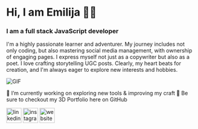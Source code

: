 #  Hi, I am Emilija 👋🥰 #

### I am a full stack JavaScript developer ###
 I'm a highly passionate learner and adventurer. My journey includes not only coding, but also mastering social media management, with ownership of engaging pages. I express myself not just as a copywriter but also as a poet. I love crafting storytelling UGC posts. Clearly, my heart beats for creation, and I'm always eager to explore new interests and hobbies. 

![GIF](https://media.giphy.com/media/WHGUs6ngGUuwE/giphy.gif)

🔭 I’m currently working on exploring new tools & improving my craft 
🫵 Be sure to checkout my 3D Portfolio here on GitHub

[<img src='https://cdn.jsdelivr.net/npm/simple-icons@3.0.1/icons/linkedin.svg' alt='linkedin' height='40'>](https://www.linkedin.com/in/https://www.linkedin.com/in/emilija-paleckyt%C4%97//)  [<img src='https://cdn.jsdelivr.net/npm/simple-icons@3.0.1/icons/instagram.svg' alt='instagram' height='40'>](https://www.instagram.com/emilija_elena/)  [<img src='https://cdn.jsdelivr.net/npm/simple-icons@3.0.1/icons/icloud.svg' alt='website' height='40'>](https://github.com/EmilijaPaleckyte/3D-Portfolio)  


